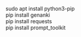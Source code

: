 sudo apt install python3-pip \
pip install genanki \
pip install requests \
pip install prompt_toolkit
